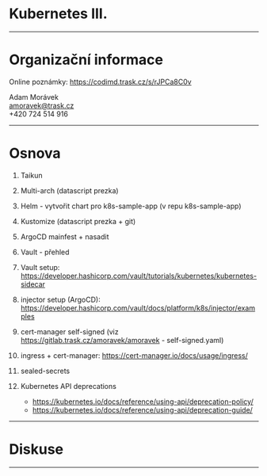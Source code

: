 # Kubernetes III.

---
# Organizační informace

Online poznámky: <https://codimd.trask.cz/s/rJPCa8C0v>

Adam Morávek<br/>
amoravek@trask.cz<br/>
+420 724 514 916<br/>

---
# Osnova

1) Taikun
   
2) Multi-arch (datascript prezka)
   
3) Helm - vytvořit chart pro k8s-sample-app (v repu k8s-sample-app)
   
4) Kustomize (datascript prezka + git) 

5) ArgoCD mainfest + nasadit

6) Vault - přehled
   
7) Vault setup: <https://developer.hashicorp.com/vault/tutorials/kubernetes/kubernetes-sidecar>
   
8) injector setup (ArgoCD): <https://developer.hashicorp.com/vault/docs/platform/k8s/injector/examples>
   
9)  cert-manager self-signed (viz <https://gitlab.trask.cz/amoravek/amoravek> - self-signed.yaml)
    
10) ingress + cert-manager: <https://cert-manager.io/docs/usage/ingress/>
    
11) sealed-secrets
    
12) Kubernetes API deprecations
    - <https://kubernetes.io/docs/reference/using-api/deprecation-policy/>
    - <https://kubernetes.io/docs/reference/using-api/deprecation-guide/>    

---
# Diskuse

---